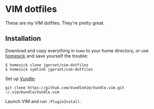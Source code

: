 # VIM dotfiles

These are my VIM dotfiles. They're pretty great.

## Installation

Download and copy everything in `home` to your home directory, or use
[homesick](https://github.com/technicalpickles/homesick) and save
yourself the trouble:

    $ homesick clone jgorset/vim-dotfiles
    $ homesick symlink jgorset/vim-dotfiles

Set up [Vundle](https://github.com/VundleVim/Vundle.vim):

```
git clone https://github.com/VundleVim/Vundle.vim.git ~/.vim/bundle/Vundle.vim
```

Launch VIM and run `:PluginInstall`.

